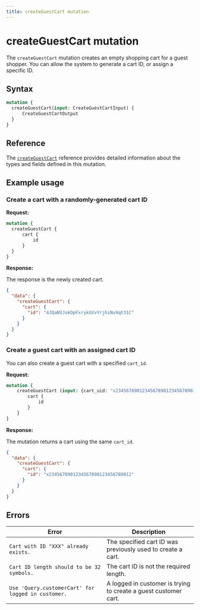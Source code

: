 ```yaml
---
title: createGuestCart mutation
---
```


# createGuestCart mutation

The `createGuestCart` mutation creates an empty shopping cart for a guest shopper. You can allow the system to generate a cart ID, or assign a specific ID.

## Syntax

```graphql
mutation {
  createGuestCart(input: CreateGuestCartInput) {
      CreateGuestCartOutput
  }
}
```

## Reference

The [`createGuestCart`](https://developer.adobe.com/commerce/webapi/graphql-api/index.html#mutation-createGuestCart) reference provides detailed information about the types and fields defined in this mutation.

## Example usage

### Create a cart with a randomly-generated cart ID

**Request:**

```graphql
mutation {
  createGuestCart {
      cart {
          id
      }
  }
}
```

**Response:**

The response is the newly created cart.

```json
{
  "data": {
    "createGuestCart": {
      "cart": {
        "id": "4JQaNVJokOpFxrykGVvYrjhiNv9qt31C"
      }
    }
  }
}
```

### Create a guest cart with an assigned cart ID

You can also create a guest cart with a specified `cart_id`.

**Request:**

```graphql
mutation {
    createGuestCart (input: {cart_uid: "x2345678901234567890123456789012"}) {
        cart {
            id
        }
    }
}
```

**Response:**

The mutation returns a cart using the same `cart_id`.

```json
{
  "data": {
    "createGuestCart": {
      "cart": {
        "id": "x2345678901234567890123456789012"
      }
    }
  }
}
```

## Errors

Error | Description
--- | ---
`Cart with ID "XXX" already exists.` | The specified cart ID was previously used to create a cart.
`Cart ID length should to be 32 symbols.` | The cart ID is not the required length.
`Use 'Query.customerCart' for logged in customer.` | A logged in customer is trying to create a guest customer cart.
